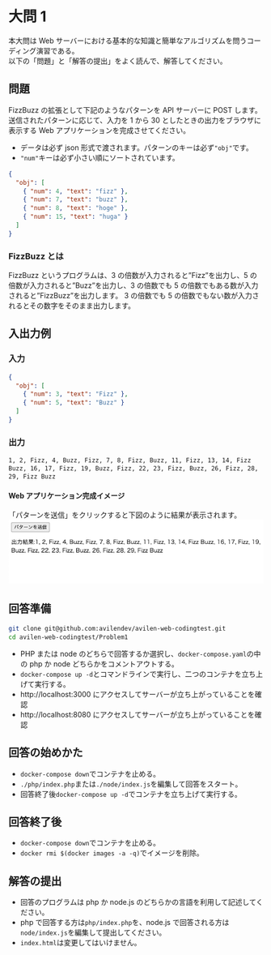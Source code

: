 # 大問 1

本大問は Web サーバーにおける基本的な知識と簡単なアルゴリズムを問うコーディング演習である。  
以下の「問題」と「解答の提出」をよく読んで、解答してください。

## 問題

FizzBuzz の拡張として下記のようなパターンを API サーバーに POST します。送信されたパターンに応じて、入力を 1 から 30 としたときの出力をブラウザに表示する Web アプリケーションを完成させてください。

- データは必ず json 形式で渡されます。パターンのキーは必ず`"obj"`です。
- `"num"`キーは必ず小さい順にソートされています。

```json
{
  "obj": [
    { "num": 4, "text": "fizz" },
    { "num": 7, "text": "buzz" },
    { "num": 8, "text": "hoge" },
    { "num": 15, "text": "huga" }
  ]
}
```

### FizzBuzz とは

FizzBuzz というプログラムは、3 の倍数が入力されると”Fizz”を出力し、5 の倍数が入力されると”Buzz”を出力し、3 の倍数でも 5 の倍数でもある数が入力されると”FizzBuzz”を出力します。
3 の倍数でも 5 の倍数でもない数が入力されるとその数字をそのまま出力します。

## 入出力例

### 入力

```json
{
  "obj": [
    { "num": 3, "text": "Fizz" },
    { "num": 5, "text": "Buzz" }
  ]
}
```

### 出力

```
1, 2, Fizz, 4, Buzz, Fizz, 7, 8, Fizz, Buzz, 11, Fizz, 13, 14, Fizz Buzz, 16, 17, Fizz, 19, Buzz, Fizz, 22, 23, Fizz, Buzz, 26, Fizz, 28, 29, Fizz Buzz
```

#### Web アプリケーション完成イメージ

「パターンを送信」をクリックすると下図のように結果が表示されます。
![アプリケーションのスクリーンショット](screenshot.png "スクリーンショット")

## 回答準備

```bash
git clone git@github.com:avilendev/avilen-web-codingtest.git
cd avilen-web-codingtest/Problem1
```

- PHP または node のどちらで回答するか選択し、`docker-compose.yaml`の中の php か node どちらかをコメントアウトする。
- `docker-compose up -d`とコマンドラインで実行し、二つのコンテナを立ち上げて実行する。
- http://localhost:3000 にアクセスしてサーバーが立ち上がっていることを確認
- http://localhost:8080 にアクセスしてサーバーが立ち上がっていることを確認

## 回答の始めかた

- `docker-compose down`でコンテナを止める。
- `./php/index.php`または`./node/index.js`を編集して回答をスタート。
- 回答終了後`docker-compose up -d`でコンテナを立ち上げて実行する。

## 回答終了後

- `docker-compose down`でコンテナを止める。
- `docker rmi $(docker images -a -q)`でイメージを削除。

## 解答の提出

- 回答のプログラムは php か node.js のどちらかの言語を利用して記述してください。
- php で回答する方は`php/index.php`を、node.js で回答される方は`node/index.js`を編集して提出してください。
- `index.html`は変更してはいけません。
